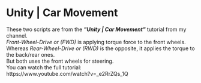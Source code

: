 <h1>Unity | Car Movement</h1>
These two scripts are from the <b><i>"Unity | Car Movement"</i></b> tutorial from my channel.<br>
<i>Front-Wheel-Drive or (FWD)</i> is applying torque force to the front wheels. Whereas <i>Rear-Wheel-Drive or (RWD)</i> is the opposite, it applies the torque to the back/rear ones.<br>
But both uses the front wheels for steering.<br>
You can watch the full tutorial:<br>
https://www.youtube.com/watch?v=_e2RrZQs_1Q
